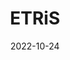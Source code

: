 ---
# Leave the homepage title empty to use the site title
title: ETRiS
date: 2022-10-24
type: landing

sections:
  - block: hero
    content:
      title: |
      image:
        filename: one.jpg
      text: |       
        ETRiS is a DDSS (Data, Data products, Services, and Software) service for tsunami risk. This service is part of the [candidate Thematic Core Service for tsunami](https://www.tsunamidata.org) and is integrated into the [Integrated Core Service Data Portal](https://www.ics-c.epos-eu.org) of the [European Plate Observing System](https://www.epos-eu.org) (EPOS). The primary objective of this service is virtual access provision for DDSS for tsunami vulnerability and risk components.
  
  - block: markdown
    content:
      title:
      subtitle: ''
      text:
    design:
      columns: '1'
      background:
        image: 
          filename: about.jpg
          filters:
            brightness: 1
          parallax: false
          position: center
          size: cover
          text_color_light: true
      spacing:
        padding: ['20px', '0', '20px', '0']
      css_class: fullscreen
  
  - block: markdown
    content:
      title:
      subtitle:
      text: |
        {{% cta cta_link="./people/" cta_text="About ETRiS →" %}}
    design:
      columns: '1'
---